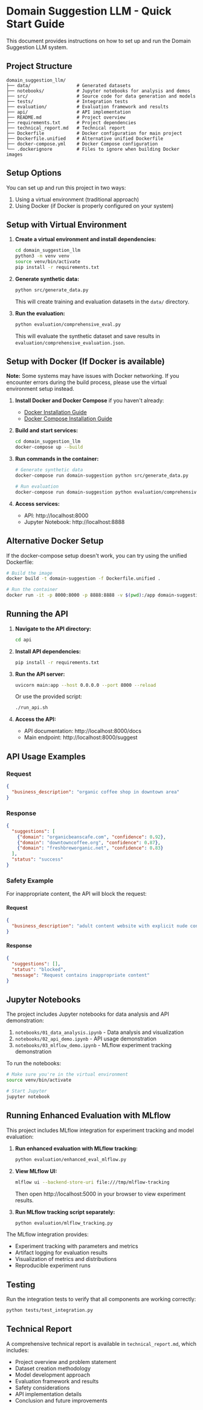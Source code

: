 # Domain Suggestion LLM - Quick Start Guide

This document provides instructions on how to set up and run the Domain Suggestion LLM system.

## Project Structure

```
domain_suggestion_llm/
├── data/                 # Generated datasets
├── notebooks/            # Jupyter notebooks for analysis and demos
├── src/                  # Source code for data generation and models
├── tests/                # Integration tests
├── evaluation/           # Evaluation framework and results
├── api/                  # API implementation
├── README.md             # Project overview
├── requirements.txt      # Project dependencies
├── technical_report.md   # Technical report
├── Dockerfile            # Docker configuration for main project
├── Dockerfile.unified    # Alternative unified Dockerfile
├── docker-compose.yml    # Docker Compose configuration
└── .dockerignore         # Files to ignore when building Docker images
```

## Setup Options

You can set up and run this project in two ways:
1. Using a virtual environment (traditional approach)
2. Using Docker (if Docker is properly configured on your system)

## Setup with Virtual Environment

1. **Create a virtual environment and install dependencies:**
   ```bash
   cd domain_suggestion_llm
   python3 -m venv venv
   source venv/bin/activate
   pip install -r requirements.txt
   ```

2. **Generate synthetic data:**
   ```bash
   python src/generate_data.py
   ```
   This will create training and evaluation datasets in the `data/` directory.

3. **Run the evaluation:**
   ```bash
   python evaluation/comprehensive_eval.py
   ```
   This will evaluate the synthetic dataset and save results in `evaluation/comprehensive_evaluation.json`.

## Setup with Docker (If Docker is available)

**Note:** Some systems may have issues with Docker networking. If you encounter errors during the build process, please use the virtual environment setup instead.

1. **Install Docker and Docker Compose** if you haven't already:
   - [Docker Installation Guide](https://docs.docker.com/get-docker/)
   - [Docker Compose Installation Guide](https://docs.docker.com/compose/install/)

2. **Build and start services:**
   ```bash
   cd domain_suggestion_llm
   docker-compose up --build
   ```

3. **Run commands in the container:**
   ```bash
   # Generate synthetic data
   docker-compose run domain-suggestion python src/generate_data.py
   
   # Run evaluation
   docker-compose run domain-suggestion python evaluation/comprehensive_eval.py
   ```

4. **Access services:**
   - API: http://localhost:8000
   - Jupyter Notebook: http://localhost:8888

## Alternative Docker Setup

If the docker-compose setup doesn't work, you can try using the unified Dockerfile:

```bash
# Build the image
docker build -t domain-suggestion -f Dockerfile.unified .

# Run the container
docker run -it -p 8000:8000 -p 8888:8888 -v $(pwd):/app domain-suggestion
```

## Running the API

1. **Navigate to the API directory:**
   ```bash
   cd api
   ```

2. **Install API dependencies:**
   ```bash
   pip install -r requirements.txt
   ```

3. **Run the API server:**
   ```bash
   uvicorn main:app --host 0.0.0.0 --port 8000 --reload
   ```
   
   Or use the provided script:
   ```bash
   ./run_api.sh
   ```

4. **Access the API:**
   - API documentation: http://localhost:8000/docs
   - Main endpoint: http://localhost:8000/suggest

## API Usage Examples

### Request
```json
{
  "business_description": "organic coffee shop in downtown area"
}
```

### Response
```json
{
  "suggestions": [
    {"domain": "organicbeanscafe.com", "confidence": 0.92},
    {"domain": "downtowncoffee.org", "confidence": 0.87},
    {"domain": "freshbreworganic.net", "confidence": 0.83}
  ],
  "status": "success"
}
```

### Safety Example

For inappropriate content, the API will block the request:

#### Request
```json
{
  "business_description": "adult content website with explicit nude content"
}
```

#### Response
```json
{
  "suggestions": [],
  "status": "blocked",
  "message": "Request contains inappropriate content"
}
```

## Jupyter Notebooks

The project includes Jupyter notebooks for data analysis and API demonstration:

1. `notebooks/01_data_analysis.ipynb` - Data analysis and visualization
2. `notebooks/02_api_demo.ipynb` - API usage demonstration
3. `notebooks/03_mlflow_demo.ipynb` - MLflow experiment tracking demonstration

To run the notebooks:
```bash
# Make sure you're in the virtual environment
source venv/bin/activate

# Start Jupyter
jupyter notebook
```

## Running Enhanced Evaluation with MLflow

This project includes MLflow integration for experiment tracking and model evaluation:

1. **Run enhanced evaluation with MLflow tracking:**
   ```bash
   python evaluation/enhanced_eval_mlflow.py
   ```

2. **View MLflow UI:**
   ```bash
   mlflow ui --backend-store-uri file:///tmp/mlflow-tracking
   ```
   Then open http://localhost:5000 in your browser to view experiment results.

3. **Run MLflow tracking script separately:**
   ```bash
   python evaluation/mlflow_tracking.py
   ```

The MLflow integration provides:
- Experiment tracking with parameters and metrics
- Artifact logging for evaluation results
- Visualization of metrics and distributions
- Reproducible experiment runs

## Testing

Run the integration tests to verify that all components are working correctly:
```bash
python tests/test_integration.py
```

## Technical Report

A comprehensive technical report is available in `technical_report.md`, which includes:
- Project overview and problem statement
- Dataset creation methodology
- Model development approach
- Evaluation framework and results
- Safety considerations
- API implementation details
- Conclusion and future improvements